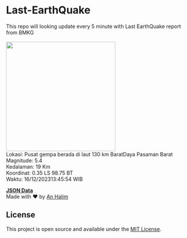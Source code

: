 # Last-EarthQuake
This repo will looking update every 5 minute with Last EarthQuake report from BMKG
<br>
<br>
<img src="https://static.bmkg.go.id/20231216134554.mmi.jpg" width="300"/>
<br>
Lokasi: Pusat gempa berada di laut 130 km BaratDaya Pasaman Barat <br>
Magnitude: 5.4 <br>
Kedalaman: 19 Km <br>
Koordinat: 0.35 LS 98.75 BT <br>
Waktu: 16/12/202313:45:54 WIB <br>

<a href="./data/data.json">**JSON Data**</a>
<br>
Made with ❤️ by <a href="https://github.com/an-halim">An Halim</a>
## License

This project is open source and available under the [MIT License](LICENSE).
